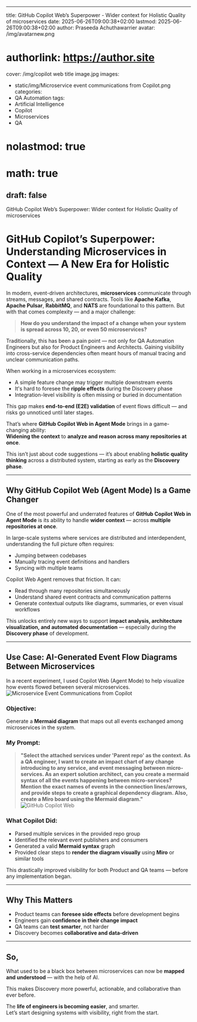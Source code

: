  ---
title: GitHub Copilot Web’s Superpower - Wider context for Holistic Quality of microservices
date: 2025-06-26T09:00:38+02:00
lastmod: 2025-06-26T09:00:38+02:00
author: Praseeda Achuthawarrier
avatar: /img/avatarnew.png
# authorlink: https://author.site
cover: /img/copilot web title image.jpg
images:
 - static/img/Microservice event communications from Copilot.png
categories:
  - QA Automation
tags:
- Artificial Intelligence
- Copilot
- Microservices
- QA
# nolastmod: true
# math: true
draft: false
---

GitHub Copilot Web’s Superpower: Wider context for Holistic Quality of microservices

<!--more-->

# GitHub Copilot’s Superpower: Understanding Microservices in Context — A New Era for Holistic Quality

In modern, event-driven architectures, **microservices** communicate through streams, messages, and shared contracts. Tools like **Apache Kafka**, **Apache Pulsar**, **RabbitMQ**, and **NATS** are foundational to this pattern. But with that comes complexity — and a major challenge:

> **How do you understand the impact of a change when your system is spread across 10, 20, or even 50 microservices?**

Traditionally, this has been a pain point — not only for QA Automation Engineers but also for Product Engineers and Architects. Gaining visibility into cross-service dependencies often meant hours of manual tracing and unclear communication paths.

When working in a microservices ecosystem:
- A simple feature change may trigger multiple downstream events
- It's hard to foresee the **ripple effects** during the Discovery phase
- Integration-level visibility is often missing or buried in documentation

This gap makes **end-to-end (E2E) validation** of event flows difficult — and risks go unnoticed until later stages.

That’s where **GitHub Copilot Web in Agent Mode** brings in a game-changing ability:  
**Widening the context** to **analyze and reason across many repositories at once**.

This isn’t just about code suggestions — it’s about enabling **holistic quality thinking** across a distributed system, starting as early as the **Discovery phase**.

---

## Why GitHub Copilot Web (Agent Mode) Is a Game Changer


One of the most powerful and underrated features of **GitHub Copilot Web in Agent Mode** is its ability to handle **wider context** — across **multiple repositories at once**.

In large-scale systems where services are distributed and interdependent, understanding the full picture often requires:
- Jumping between codebases
- Manually tracing event definitions and handlers
- Syncing with multiple teams

Copilot Web Agent removes that friction. It can:
- Read through many repositories simultaneously  
- Understand shared event contracts and communication patterns  
- Generate contextual outputs like diagrams, summaries, or even visual workflows

This unlocks entirely new ways to support **impact analysis, architecture visualization, and automated documentation** — especially during the **Discovery phase** of development.

---

## Use Case: AI-Generated Event Flow Diagrams Between Microservices

In a recent experiment, I used Copilot Web (Agent Mode) to help visualize how events flowed between several microservices.
![Microservice Event Communications from Copilot](/img/Microservice%20event%20communications%20from%20Copilot.png)

### Objective:  
Generate a **Mermaid diagram** that maps out all events exchanged among microservices in the system.

### My Prompt:

> **"Select the attached services under 'Parent repo' as the context. As a QA engineer, I want to create an impact chart of any change introducing to any service, and event messaging between micro-services. As an expert solution architect, can you create a mermaid syntax of all the events happening between micro-services? Mention the exact names of events in the connection lines/arrows, and provide steps to create a graphical dependency diagram. Also, create a Miro board using the Mermaid diagram."**
![GitHub Copilot Web](/img/copilot-web.png)

### What Copilot Did:
- Parsed multiple services in the provided repo group
- Identified the relevant event publishers and consumers
- Generated a valid **Mermaid syntax** graph
- Provided clear steps to **render the diagram visually** using **Miro** or similar tools

This drastically improved visibility for both Product and QA teams — before any implementation began.

---

## Why This Matters

- Product teams can **foresee side effects** before development begins  
- Engineers gain **confidence in their change impact**  
- QA teams can **test smarter**, not harder  
- Discovery becomes **collaborative and data-driven**

---

## So,

What used to be a black box between microservices can now be **mapped and understood** — with the help of AI.

This makes Discovery more powerful, actionable, and collaborative than ever before.

The **life of engineers is becoming easier**, and smarter.  
Let’s start designing systems with visibility, right from the start.
